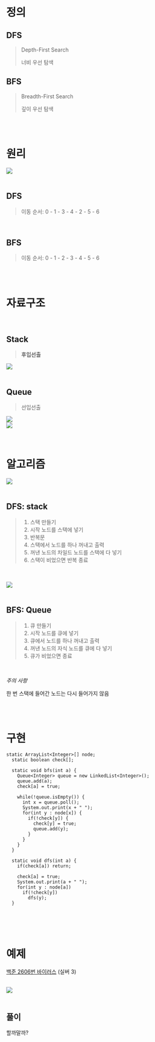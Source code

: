 # 정의
## DFS
> Depth-First Search
> 
> 너비 우선 탐색

## BFS
> Breadth-First Search
>
> 깊이 우선 탐색 

<br>
<br>

# 원리
<img src="image/principle.png" />

<br>
<br>

## DFS
> 이동 순서: 0 - 1 - 3 - 4 - 2 - 5 - 6

<br>

## BFS
> 이동 순서: 0 - 1 - 2 - 3 - 4 - 5 - 6


<br>
<br>

# 자료구조

<br>

## Stack

> **후입선출**
<img src="image/stack.png">

<br>
<br>

## Queue

> 선입선출
<img src="image/queue.png">
<br>
<img src="image/queue2.jpg">

<br>
<br>
<br>

# 알고리즘

<img src="image/algorithms_dfs.png" />

<br>
<br>

## DFS: stack
> 1. 스택 만들기
> 2. 시작 노드를 스택에 넣기
> 3. 반복문
> 4. 스택에서 노드를 하나 꺼내고 출력
> 5. 꺼낸 노드의 차일드 노드를 스택에 다 넣기
> 6. 스택이 비었으면 반복 종료

<br>
<br>

<img src="image/algorithms_bfs.png" />

<br>
<br>

## BFS: Queue
> 1. 큐 만들기
> 2. 시작 노드를 큐에 넣기
> 3. 큐에서 노드를 하나 꺼내고 출력
> 4. 꺼낸 노드의 자식 노드를 큐에 다 넣기
> 5. 큐가 비었으면 종료

<br>

*주의 사항*

한 번 스택에 들어간 노드는 다시 들어가지 않음

<br>
<br>

# 구현
```
static ArrayList<Integer>[] node;
  static boolean check[];

  static void bfs(int a) {
    Queue<Integer> queue = new LinkedList<Integer>();
    queue.add(a);
    check[a] = true;

    while(!queue.isEmpty()) {
      int x = queue.poll();
      System.out.print(x + " ");
      for(int y : node[x]) {
        if(!check[y]) {
          check[y] = true;
          queue.add(y);
        }
      }
    }
  }

  static void dfs(int a) {
    if(check[a]) return;

    check[a] = true;
    System.out.print(a + " ");
    for(int y : node[a])
      if(!check[y])
        dfs(y);
  }
```

<br>
<br>
<br>

# 예제
[백준 2606번 바이러스](https://www.acmicpc.net/problem/2606) (실버 3)

<br>

<img src="image/example.png" />

<br>
<br>

## 풀이

할까말까?